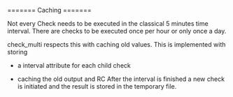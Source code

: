 ======= Caching =======

Not every Check needs to be executed in the classical 5 minutes time interval. There are checks to be executed once per hour or only once a day. 

check_multi respects this with caching old values. This is implemented with storing

*  a interval attribute for each child check

*  caching the old output and RC
After the interval is finished a new check is initiated and the result is stored in the temporary file.
